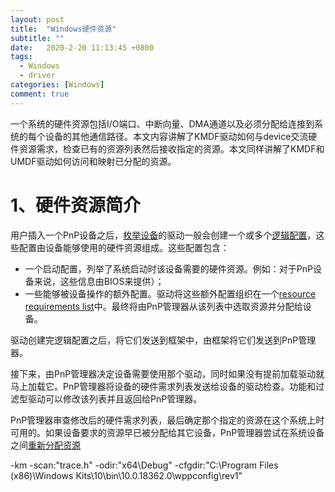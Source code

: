 ```yaml
---
layout: post
title:  "Windows硬件资源"
subtitle: ""
date:   2020-2-20 11:13:45 +0800
tags:
  - Windows
  - driver
categories: [Windows]
comment: true
---
```


一个系统的硬件资源包括I/O端口、中断向量、DMA通道以及必须分配给连接到系统的每个设备的其他通信路径。本文内容讲解了KMDF驱动如何与device交流硬件资源需求，检查已有的资源列表然后接收指定的资源。本文同样讲解了KMDF和UMDF驱动如何访问和映射已分配的资源。

# 1、硬件资源简介

用户插入一个PnP设备之后，[枚举设备](https://docs.microsoft.com/en-us/windows-hardware/drivers/wdf/enumerating-the-devices-on-a-bus)的驱动一般会创建一个或多个[逻辑配置](https://docs.microsoft.com/windows-hardware/drivers/kernel/hardware-resources#ddk-logical-configurations-kg)，这些配置由设备能够使用的硬件资源组成。这些配置包含：

- 一个启动配置，列举了系统启动时该设备需要的硬件资源。例如：对于PnP设备来说，这些信息由BIOS来提供）；
- 一些能够被设备操作的额外配置。驱动将这些额外配置组织在一个[resource requirements list](https://docs.microsoft.com/windows-hardware/drivers/kernel/hardware-resources)中。最终将由PnP管理器从该列表中选取资源并分配给设备。

驱动创建完逻辑配置之后，将它们发送到框架中，由框架将它们发送到PnP管理器。

接下来，由PnP管理器决定设备需要使用那个驱动，同时如果没有提前加载驱动就马上加载它。PnP管理器将设备的硬件需求列表发送给设备的驱动检查。功能和过滤型驱动可以修改该列表并且返回给PnP管理器。

PnP管理器审查修改后的硬件需求列表，最后确定那个指定的资源在这个系统上时可用的。如果设备要求的资源早已被分配给其它设备，PnP管理器尝试在系统设备之间[重新分配资源](https://docs.microsoft.com/en-us/windows-hardware/drivers/wdf/handling-requests-to-stop-a-device#redistributing-resources)







-km -scan:"trace.h" -odir:"x64\Debug\" -cfgdir:"C:\Program Files (x86)\Windows Kits\10\bin\10.0.18362.0\wppconfig\rev1" 

